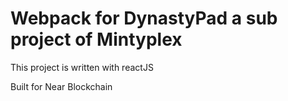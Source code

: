 # Webpack for DynastyPad a sub project of Mintyplex

This project is written with reactJS

Built for Near Blockchain